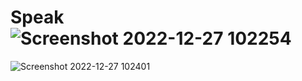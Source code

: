 # Speak![Screenshot 2022-12-27 102254](https://user-images.githubusercontent.com/97493181/209672934-d4e23a1d-539f-4342-a660-a68781d1375d.png)
![Screenshot 2022-12-27 102401](https://user-images.githubusercontent.com/97493181/209673035-370f7e6c-c01e-4bcf-85d3-fe1b00642f35.png)
